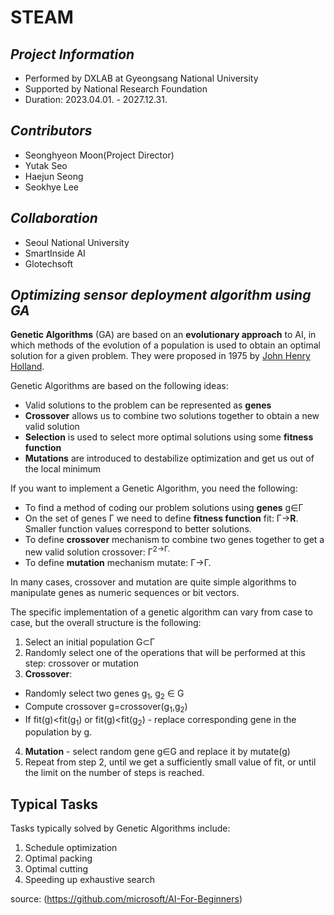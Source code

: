 # STEAM

## _Project Information_
- Performed by DXLAB at Gyeongsang National University
- Supported by National Research Foundation
- Duration: 2023.04.01. - 2027.12.31.

## _Contributors_
- Seonghyeon Moon(Project Director)
- Yutak Seo
- Haejun Seong
- Seokhye Lee

## _Collaboration_
- Seoul National University
- SmartInside AI
- Glotechsoft

## _Optimizing sensor deployment algorithm using GA_
**Genetic Algorithms** (GA) are based on an **evolutionary approach** to AI, in which methods of the evolution of a population is used to obtain an optimal solution for a given problem. They were proposed in 1975 by [John Henry Holland](https://wikipedia.org/wiki/John_Henry_Holland).

Genetic Algorithms are based on the following ideas:

* Valid solutions to the problem can be represented as **genes**
* **Crossover** allows us to combine two solutions together to obtain a new valid solution
* **Selection** is used to select more optimal solutions using some **fitness function**
* **Mutations** are introduced to destabilize optimization and get us out of the local minimum

If you want to implement a Genetic Algorithm, you need the following:

 * To find a method of coding our problem solutions using **genes** g&in;&Gamma;
 * On the set of genes &Gamma; we need to define **fitness function** fit: &Gamma;&rightarrow;**R**. Smaller function values correspond to better solutions.
 * To define **crossover** mechanism to combine two genes together to get a new valid solution crossover: &Gamma;<sup>2</sub>&rightarrow;&Gamma;.
 * To define **mutation** mechanism mutate: &Gamma;&rightarrow;&Gamma;.

In many cases, crossover and mutation are quite simple algorithms to manipulate genes as numeric sequences or bit vectors.

The specific implementation of a genetic algorithm can vary from case to case, but the overall structure is the following:

1. Select an initial population G&subset;&Gamma;
2. Randomly select one of the operations that will be performed at this step: crossover or mutation
3. **Crossover**:
  * Randomly select two genes g<sub>1</sub>, g<sub>2</sub> &in; G
  * Compute crossover g=crossover(g<sub>1</sub>,g<sub>2</sub>)
  * If fit(g)<fit(g<sub>1</sub>) or fit(g)<fit(g<sub>2</sub>) - replace corresponding gene in the population by g.
4. **Mutation** - select random gene g&in;G and replace it by mutate(g)
5. Repeat from step 2, until we get a sufficiently small value of fit, or until the limit on the number of steps is reached.

## Typical Tasks

Tasks typically solved by Genetic Algorithms include:

1. Schedule optimization
2. Optimal packing
3. Optimal cutting
4. Speeding up exhaustive search

source: (https://github.com/microsoft/AI-For-Beginners)
